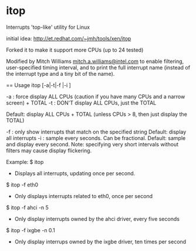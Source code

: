 itop
====

Interrupts 'top-like' utility for Linux

initial idea: http://et.redhat.com/~jmh/tools/xen/itop

Forked it to make it support more CPUs (up to 24 tested)

Modified by Mitch Williams <mitch.a.williams@intel.com> to enable filtering,
user-specified timing interval, and to print the full interrupt name (instead
of the interrupt type and a tiny bit of the name).

== Usage
itop [-a|-t|-f <string>|-i <interval>]

 -a : force display ALL CPUs (caution if you have many CPUs and a narrow screen) + TOTAL
 -t : DON'T display ALL CPUs, just the TOTAL

Default: display ALL CPUs + TOTAL (unless CPUs > 8, then just display the TOTAL)

 -f <string>: only show interrupts that match on the specified string
Default: display all interrupts
 -i <interval>: sample every <interval> seconds. Can be fractional.
Default: sample and display every second.
Note: specifying very short intervals without filters may cause display flickering.

Example:
$ itop
- Displays all interrupts, updating once per second.

$ itop -f eth0
- Only displays interrupts related to eth0, once per second

$ itop -f ahci -n 5
- Only display interrupts owned by the ahci driver, every five seconds

$ itop -f ixgbe -n 0.1
- Only display interrups owned by the ixgbe driver, ten times per second
